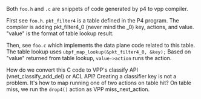 Both `foo.h` and `.c` are snippets of code generated by p4 to vpp compiler.

First see `foo.h`.  `pkt_filter4` is a table defined in the P4 program.  The compiler is adding pkt_filter4_0 (never mind the _0) key, actions, and value.  "value" is the format
of table lookup result. 

Then, see `foo.c` which implements the data plane code related to this table. The table lookup uses `ubpf_map_lookup(&pkt_filter4_0, &key);` Based on "value" returned from 
table lookup, `value->action` runs the action.

How do we convert this C code to VPP's classify API (vnet_classify_add_del) or ACL API? Creating a classifier key is not a problem. It's how to map running one of two
actions on table hit?  On table miss, we run the `drop4()` action as VPP miss_next_action.
